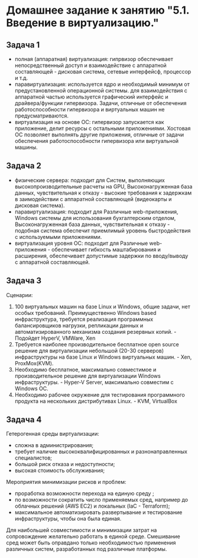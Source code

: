 # Домашнее задание к занятию "5.1. Введение в виртуализацию."


## Задача 1
- полная (аппаратная) виртуализация: гипрвизор обеспечивает непосредственный доступ и взаимодействие с аппаратной составляющей - дисковая система, сетевые интерфейсф, процессор и т.д.
- паравиртуализация: используется ядро и необходимый минимум от предустановленной операционной системы. для взаимодействия с аппаратной частью используется графический интерфейс и драйвера/функции гипервизора. Задачи, отличные от обеспечения работоспособности гипервизора и виртуальных машин не предусматриваются.
- виртуализация на основе ОС: гипервизор запускается как приложение, делит ресурсы с остальными приложениями. Хостовая ОС позволяет выполнять другие приложения, отличные от задачи обеспечения работоспособности гипервизора или виртуальной машины.

## Задача 2
- физические сервера: подходит для Систем, выполняющих высокопроизводительные расчеты на GPU, Высоконагруженная база данных, чувствительная к отказу - высокие требования к задержкам в заимодействии с аппаратной составляющей (видеокарты и дисковая система).
- паравиртуализация: подходит для Различные web-приложения, Windows системы для использования бухгалтерским отделом, Высоконагруженная база данных, чувствительная к отказу - подобная система обеспечит приемлимый уровень быстродействия с используемыми приложениями.
- виртуализация уровня ОС: подходит для Различные web-приложения - обеспечивает гибкость маштабирования и расширения, обеспечивает допустимые задержки по вводу/выводу с аппаратной составляющей.

## Задача 3
Сценарии:

1. 100 виртуальных машин на базе Linux и Windows, общие задачи, нет особых требований. Преимущественно Windows based инфраструктура, требуется реализация программных балансировщиков нагрузки, репликации данных и автоматизированного механизма создания резервных копий. - Подойдет HyperV, VMWare, Xen
2. Требуется наиболее производительное бесплатное open source решение для виртуализации небольшой (20-30 серверов) инфраструктуры на базе Linux и Windows виртуальных машин. - Xen, ProxMox(KVM).
3. Необходимо бесплатное, максимально совместимое и производительное решение для виртуализации Windows инфраструктуры. - Hyper-V Server, максимально совместим c Windows ОС.
4. Необходимо рабочее окружение для тестирования программного продукта на нескольких дистрибутивах Linux. - KVM, VirtualBox

## Задача 4

Гетерогенная среды виртуализации:
- сложна в администрирования;
- требует наличие высококвалифицированных и разнонаправленных специалистов;
- большой риск отказа и недоступности;
- высокая стоимость обслуживания;

Мероприятия минимизации рисков и проблем:
- проработка возможности перехода на единую среду ;
- по возможности сократить число применяемых сред, например до облачных решений (AWS EC2) и локальных (IaC - Terraform);
- максимальное автоматизировать развертывание и тестирование инфраструктуры, чтобы она была единая.

Для наибольшей совместимости и минимизации затрат на сопровождение желательно работать в единой среде. Смешивание сред может быть оправдано только необходимостью применения различных систем, разработанных под различные платформы.